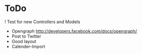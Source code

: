 # ToDo

! Test for new Controllers and Models

- Opengraph http://developers.facebook.com/docs/opengraph/
- Post to Twitter
- Good layout
- Calender-Import
